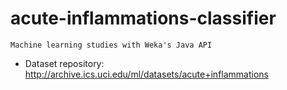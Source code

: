 # acute-inflammations-classifier

    Machine learning studies with Weka's Java API
    
- Dataset repository: http://archive.ics.uci.edu/ml/datasets/acute+inflammations
